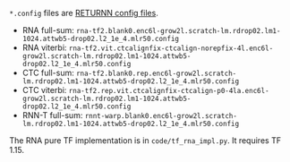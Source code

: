 `*.config` files are [RETURNN config files](https://github.com/rwth-i6/returnn).


* RNA full-sum: `rna-tf2.blank0.enc6l-grow2l.scratch-lm.rdrop02.lm1-1024.attwb5-drop02.l2_1e_4.mlr50.config`    
* RNA viterbi: `rna-tf2.vit.ctcalignfix-ctcalign-norepfix-4l.enc6l-grow2l.scratch-lm.rdrop02.lm1-1024.attwb5-drop02.l2_1e_4.mlr50.config`
* CTC full-sum: `rna-tf2.blank0.rep.enc6l-grow2l.scratch-lm.rdrop02.lm1-1024.attwb5-drop02.l2_1e_4.mlr50.config`
* CTC viterbi: `rna-tf2.rep.vit.ctcalignfix-ctcalign-p0-4la.enc6l-grow2l.scratch-lm.rdrop02.lm1-1024.attwb5-drop02.l2_1e_4.mlr50.config`
* RNN-T full-sum: `rnnt-warp.blank0.enc6l-grow2l.scratch-lm.rdrop02.lm1-1024.attwb5-drop02.l2_1e_4.mlr50.config`

The RNA pure TF implementation is in `code/tf_rna_impl.py`. It requires TF 1.15.
